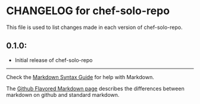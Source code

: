 # CHANGELOG for chef-solo-repo

This file is used to list changes made in each version of chef-solo-repo.

## 0.1.0:

* Initial release of chef-solo-repo

- - - 
Check the [Markdown Syntax Guide](http://daringfireball.net/projects/markdown/syntax) for help with Markdown.

The [Github Flavored Markdown page](http://github.github.com/github-flavored-markdown/) describes the differences between markdown on github and standard markdown.

